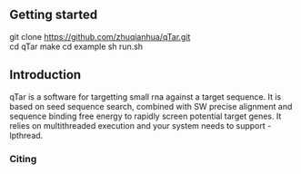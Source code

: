 ## Getting started
  
  git clone https://github.com/zhuqianhua/qTar.git <br>
  cd qTar
  make
  cd example
  sh run.sh
  
  
## Introduction

qTar is a software for targetting small rna against a target sequence. It is based on seed 
sequence search, combined with SW precise alignment and sequence binding free energy to 
rapidly screen potential target genes. It relies on multithreaded execution and 
your system needs to support -lpthread.

### Citing ###


